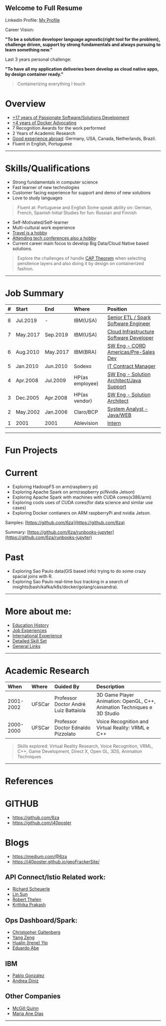 ## Welcome to Full Resume
Linkedin Profile: [My Profile](https://www.linkedin.com/in/cesar-botti-58947513/)


Career Vision: 

**"To be a solution developer language agnostic(right tool for the problem), challenge driven, support by strong fundamentals and always pursuing to learn something new."**

Last 3 years personal challenge: 

**"To have all my application deliveries been develop as cloud native apps, by design container ready."**
> Containerizing everything I touch

# Overview
- [+17 years of Passionate Software/Solutions Development](jobs.html) 
- [+4 years of Docker Advocating](education.html)
- 7 Recognition Awards for the work performed
-	2 Years of Academic Research
-	[Good experience abroad](international.html): Germany, USA, Canada, Netherlands, Brazil. 
- Fluent in English, Portuguese

---
# Skills/Qualifications

- Strong fundamentals in computer science
- Fast learner of new technologies
- Customer facing experience for support and demo of new solutions
- Love to study languages
> Fluent at: Portuguese and English
> Some speak ability on: German, French, Spanish
> Initial Studies for fun: Russian and Finnish

- Self-Motivated/Self-learner
- Multi-cultural work experience
- [Travel is a hobby](international.html)
- [Attending tech conferences also a hobby](education.html)
- Current career main focus to develop Big Data/Cloud Native based solutions.
> Explore the challenges of handle [CAP Theorem](https://en.wikipedia.org/wiki/CAP_theorem) when selecting persitence layers and also doing it by design on containerized fashion.

---

# Job Summary

| # | Start | End | Where | Position | 
|:---|:---|:---|:---|:---|
| 8 | Jul.2019 | - | IBM(USA) | [Senior ETL / Spark Software Engineer](jobs.html?#job8) |
| 7 | May.2017 | Sep.2019| IBM(USA) | [Cloud Infrastructure Software Developer](jobs.html?#job7) | 
| 6 | Aug.2010 | May.2017| IBM(BRA) | [SW Eng - CORD Americas/Pre-Sales Dev](jobs.html?#job6) |
| 5 | Jan.2010 | Jun.2010| Sodexo | [IT Contract Manager](jobs.html?#job5) | 
| 4 | Apr.2008 | Jul.2009| HP(as employee)| [SW Eng - Solution Architect/Java Support](jobs.html?#job4) |
| 3 | Dec.2005 | Apr.2008| HP(as vendor)| [SW Eng - Solution Architect](jobs.html?#job3) |
| 2 | May.2002|Jan.2006 | Claro/BCP | [System Analyst - Java/WEB](jobs.html?#job2) |
| 1 | 2001|2001 |Ablevision | [Intern](jobs.html?#job1) |

---
# Fun Projects

# Current 
- Exploring HadoopFS on arm(raspberry pi)
- Exploring Apache Spark on arm(raspberry pi/Nvidia Jetson)
- Exploring Apache Spark with machines with CUDA cores(x386/arm)
- Exploring cools uses of CUDA cores(for data science and similar use cases)
- Exploring Docker contianers on ARM raspberryPi and nvidia Jetson. 

Samples: [https://github.com/6za](https://github.com/6za)

Summary: [https://github.com/6za/runbooks-jupyter](https://github.com/6za/runbooks-jupyter)

# Past
- Exploring Sao Paulo data(GIS based info) trying to do some crazy spacial joins with R. 
- Exploring Sao Paulo real-time bus tracking in a search of insights(bash/kafka/k8s/docker/golang/cassandra).

---

# More about me:

- [Education History](education.html)
- [Job Experiences](jobs.html)
- [International Experience](international.html)
- [Detailed Skill Set](skills.html)
- [General Links](links.html)


---
# Academic Research

| When | Where | Guided By | Description |
|:---|:---|:---|:---|
| 2001-2002| UFSCar |Professor Doctor André Luiz Battaiola| 3D Game Player Animation: OpenGL, C++, Animation Techniques e 3D Studio |
| 2000-2000 |UFSCar | Professor Doctor Ednaldo Pizzolato | Voice Recognition and Virtual Reality: VRML e C++ |

> Skills explored: Virtual Reality Research, Voice Recognition, VRML, C++, Game Development, Direct X, Open GL, 3DS, Animation Techniques


---
# References

# GITHUB
- https://github.com/6za
- https://github.com/i40poster

# Blogs
- https://medium.com/@6za
- https://i40poster.github.io/geoFrackerSite/

## API Connect/Istio Related work:

- [Richard Scheuerle](https://www.linkedin.com/in/richard-scheuerle-139b025/)
- [Lin Sun](https://www.linkedin.com/in/lin-sun-a9b7a81/)
- [Robert Thelen ](https://www.linkedin.com/in/robertthelen/)
- [Krithika Prakash](https://www.linkedin.com/in/krithika-prakash/)

## Ops Dashboard/Spark: 

- [Christopher Galtenberg](https://www.linkedin.com/in/galtenberg/)
- [Yang Zeng](https://www.linkedin.com/in/yang-zeng-36ab617a/)
- [Hualin (Irene) Yip ](https://www.linkedin.com/in/yipirene/)
- [Eduardo Abe ](https://www.linkedin.com/in/eduardoabe/)


## IBM 

- [Pablo Gonzalez](https://www.linkedin.com/in/falecompablo/)
- [Andrea Diniz](https://www.linkedin.com/in/andreaddiniz/)

## Other Companies

- [McGill Quinn](https://www.linkedin.com/in/mcgill-quinn-4351962/)
- [Maria Ane Dias](https://www.linkedin.com/in/maria-ane-dias/)

---


